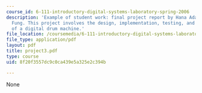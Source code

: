 ```yaml
---
course_id: 6-111-introductory-digital-systems-laboratory-spring-2006
description: 'Example of student work: final project report by Hana Adaniya and Shirley
  Fung. This project involves the design, implementation, testing, and final results
  of a digital drum machine.'
file_location: /coursemedia/6-111-introductory-digital-systems-laboratory-spring-2006/8f20f3557dc9c0ca439e5a325e2c394b_project3.pdf
file_type: application/pdf
layout: pdf
title: project3.pdf
type: course
uid: 8f20f3557dc9c0ca439e5a325e2c394b

---
```

None